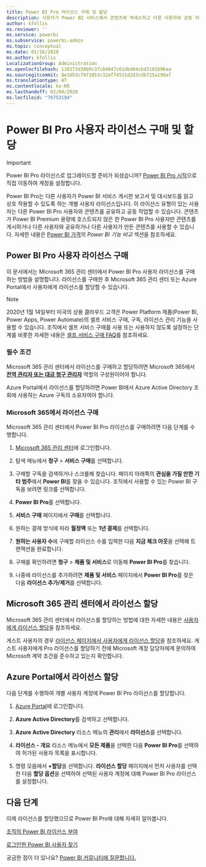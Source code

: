```yaml
---
title: Power BI Pro 라이선스 구매 및 할당
description: 사용자가 Power BI 서비스에서 콘텐츠에 액세스하고 다른 사용자와 공동 작업할 수 있도록 Power BI Pro 사용자 라이선스를 구매하고 사용자에게 할당하는 방법을 알아봅니다.
author: kfollis
ms.reviewer: ''
ms.service: powerbi
ms.subservice: powerbi-admin
ms.topic: conceptual
ms.date: 01/16/2020
ms.author: kfollis
LocalizationGroup: Administration
ms.openlocfilehash: 138173d30b9c37c04047c61dbd04cbd3101696aa
ms.sourcegitcommit: 8e3d53cf971853c32eff4531d2d3cdb725a199af
ms.translationtype: HT
ms.contentlocale: ko-KR
ms.lasthandoff: 02/04/2020
ms.locfileid: "76753194"
---
```

# <a name="purchase-and-assign-power-bi-pro-user-licenses"></a>Power BI Pro 사용자 라이선스 구매 및 할당

>[!IMPORTANT]
>Power BI Pro 라이선스로 업그레이드할 준비가 되셨습니까? [Power BI Pro 시작](https://go.microsoft.com/fwlink/?LinkId=2106428&clcid=0x409&cmpid=pbidocs-purchasing-power-bi-pro)으로 직접 이동하여 계정을 설정합니다.

Power BI Pro는 다른 사용자가 Power BI 서비스 게시한 보고서 및 대시보드를 읽고 상호 작용할 수 있도록 하는 개별 사용자 라이선스입니다. 이 라이선스 유형이 있는 사용자는 다른 Power BI Pro 사용자와 콘텐츠를 공유하고 공동 작업할 수 있습니다. 콘텐츠가 Power BI Premium 용량에 호스트되지 않은 한 Power BI Pro 사용자만 콘텐츠를 게시하거나 다른 사용자와 공유하거나 다른 사용자가 만든 콘텐츠를 사용할 수 있습니다. 자세한 내용은 [Power BI 가격](https://powerbi.microsoft.com/pricing/)의 _Power BI 기능 비교_ 섹션을 참조하세요.

## <a name="purchase-power-bi-pro-user-licenses"></a>Power BI Pro 사용자 라이선스 구매

이 문서에서는 Microsoft 365 관리 센터에서 Power BI Pro 사용자 라이선스를 구매하는 방법을 설명합니다. 라이선스를 구매한 후 Microsoft 365 관리 센터 또는 Azure Portal에서 사용자에게 라이선스를 할당할 수 있습니다.

> [!NOTE]
> 2020년 1월 14일부터 미국의 상용 클라우드 고객은 Power Platform 제품(Power BI, Power Apps, Power Automate)의 셀프 서비스 구매, 구독, 라이선스 관리 기능을 사용할 수 있습니다. 조직에서 셀프 서비스 구매를 사용 또는 사용하지 않도록 설정하는 단계를 비롯한 자세한 내용은 [셀프 서비스 구매 FAQ](https://docs.microsoft.com/microsoft-365/commerce/subscriptions/self-service-purchase-faq)를 참조하세요.

### <a name="prerequisites"></a>필수 조건

Microsoft 365 관리 센터에서 라이선스를 구매하고 할당하려면 Microsoft 365에서 **[전역 관리자 또는 대금 청구 관리자](https://support.office.com/article/about-office-365-admin-roles-da585eea-f576-4f55-a1e0-87090b6aaa9d)** 역할의 구성원이어야 합니다.

Azure Portal에서 라이선스를 할당하려면 Power BI에서 Azure Active Directory 조회에 사용하는 Azure 구독의 소유자여야 합니다.

### <a name="purchase-licenses-in-microsoft-365"></a>Microsoft 365에서 라이선스 구매

Microsoft 365 관리 센터에서 Power BI Pro 라이선스를 구매하려면 다음 단계를 수행합니다.

1. [Microsoft 365 관리 센터](https://admin.microsoft.com)에 로그인합니다.

2. 탐색 메뉴에서 **청구** > **서비스 구매**를 선택합니다.

3. 구매할 구독을 검색하거나 스크롤해 찾습니다. 페이지 아래쪽의 **관심을 가질 만한 기타 범주**에서 **Power BI**를 찾을 수 있습니다. 조직에서 사용할 수 있는 Power BI 구독을 보려면 링크를 선택합니다.

4. **Power BI Pro**를 선택합니다.

5. **서비스 구매** 페이지에서 **구매**를 선택합니다.

6. 원하는 결제 방식에 따라 **월정액** 또는 **1년 결제**를 선택합니다.

7. **원하는 사용자 수**에 구매할 라이선스 수를 입력한 다음 **지금 체크 아웃**을 선택해 트랜잭션을 완료합니다.

8. 구매를 확인하려면 **청구** > **제품 및 서비스**로 이동해 **Power BI Pro**를 찾습니다.

9. 나중에 라이선스를 추가하려면 **제품 및 서비스** 페이지에서 **Power BI Pro**를 찾은 다음 **라이선스 추가/제거**를 선택합니다.

## <a name="assign-licenses-in-the-microsoft-365-admin-center"></a>Microsoft 365 관리 센터에서 라이선스 할당

Microsoft 365 관리 센터에서 라이선스를 할당하는 방법에 대한 자세한 내용은 [사용자에게 라이선스 할당](/office365/admin/manage/assign-licenses-to-users)을 참조하세요.

게스트 사용자의 경우 [라이선스 페이지에서 사용자에게 라이선스 할당](/office365/admin/manage/assign-licenses-to-users#assign-licenses-to-users-on-the-licenses-page)을 참조하세요. 게스트 사용자에게 Pro 라이선스를 할당하기 전에 Microsoft 계정 담당자에게 문의하여 Microsoft 계약 조건을 준수하고 있는지 확인합니다.

## <a name="assign-licenses-in-the-azure-portal"></a>Azure Portal에서 라이선스 할당

다음 단계를 수행하여 개별 사용자 계정에 Power BI Pro 라이선스를 할당합니다.

1. [Azure Portal](https://portal.azure.com/)에 로그인합니다.

2. **Azure Active Directory**를 검색하고 선택합니다.

3. **Azure Active Directory** 리소스 메뉴의 **관리**에서 **라이선스**를 선택합니다.

4. **라이선스 - 개요** 리소스 메뉴에서 **모든 제품**을 선택한 다음 **Power BI Pro**를 선택하여 허가된 사용자 목록을 표시합니다.

5. 명령 모음에서 **+할당**을 선택합니다. **라이선스 할당** 페이지에서 먼저 사용자를 선택한 다음 **할당 옵션**을 선택하여 선택된 사용자 계정에 대해 Power BI Pro 라이선스를 설정합니다.

## <a name="next-steps"></a>다음 단계

이제 라이선스를 할당했으므로 Power BI Pro에 대해 자세히 알아봅니다.

[조직의 Power BI 라이선스 부여](service-admin-licensing-organization.md)

[로그인한 Power BI 사용자 찾기](service-admin-access-usage.md)

궁금한 점이 더 있나요? [Power BI 커뮤니티에 질문합니다.](https://community.powerbi.com/)
